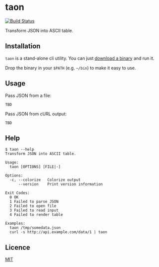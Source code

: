 # taon
[![Build Status](https://travis-ci.org/eiri/taon.svg?branch=master)](https://travis-ci.org/eiri/taon)

Transform JSON into ASCII table.

## Installation

`taon` is a stand-alone cli utility. You can just [download a binary](https://github.com/eiri/taon/releases) and run it.

Drop the binary in your `$PATH` (e.g. `~/bin`) to make it easy to use.

## Usage

Pass JSON from a file:
```
TBD
```

Pass JSON from cURL output:
```
TBD
```

## Help
```
$ taon --help
Transform JSON into ASCII table.

Usage:
  taon [OPTIONS] [FILE|-]

Options:
  -c, --colorize   Colorize output
      --version    Print version information

Exit Codes:
  0 OK
  1 Failed to parse JSON
  2 Failed to open file
  3 Failed to read input
  4 Failed to render table

Examples:
  taon /tmp/somedata.json
  curl -s http://api.example.com/data/1 | taon
```

## Licence

[MIT](https://github.com/eiri/taon/blob/master/LICENSE)
